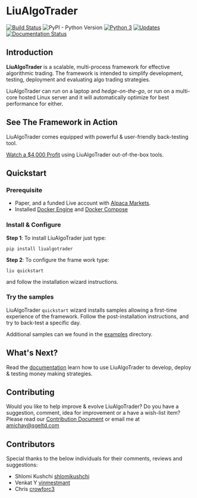 # LiuAlgoTrader
[![Build Status](https://travis-ci.org/amor71/LiuAlgoTrader.svg?branch=master)](https://travis-ci.org/amor71/LiuAlgoTrader)
![PyPI - Python Version](https://img.shields.io/pypi/pyversions/liualgotrader)
[![Python 3](https://pyup.io/repos/github/amor71/LiuAlgoTrader/python-3-shield.svg)](https://pyup.io/repos/github/amor71/LiuAlgoTrader/)
[![Updates](https://pyup.io/repos/github/amor71/LiuAlgoTrader/shield.svg)](https://pyup.io/repos/github/amor71/LiuAlgoTrader/)
[![Documentation Status](https://readthedocs.org/projects/liualgotrader/badge/?version=latest)](https://liualgotrader.readthedocs.io/en/latest/?badge=latest)

## Introduction

**LiuAlgoTrader** is a scalable, multi-process framework
for effective algorithmic trading. The framework is
intended to simplify development, testing,
deployment and evaluating algo trading strategies.

LiuAlgoTrader can run on a laptop and 
*hedge-on-the-go*, or run on a multi-core hosted Linux server 
and it will automatically optimize for best performance for either. 

## See The Framework in Action

LiuAlgoTrader comes equipped with powerful & user-friendly back-testing tool. 

[Watch a $4,000 Profit](https://youtu.be/rVwFCbHsbIY) using LiuAlgoTrader out-of-the-box tools.


## Quickstart

### Prerequisite

- Paper, and a funded Live account with [Alpaca Markets](https://alpaca.markets/docs/about-us/).
- Installed [Docker Engine](https://docs.docker.com/engine/install/) and [Docker Compose](https://docs.docker.com/compose/install/)
### Install & Configure

**Step 1**: 
To install LiuAlgoTrader just type: 

`pip install liualgotrader`
 
**Step 2**: To configure the frame work type:

`liu quickstart` 

and follow the installation wizard instructions.

### Try the samples

LiuAlgoTrader `quickstart` wizard installs samples allowing a first-time experience of the framework. Follow the post-installation instructions, and try to back-test a specific day.   

Additional samples can we found in the [examples](examples) directory. 

## What's Next?

Read the [documentation](https://liualgotrader.readthedocs.io/en/latest/) learn how to use LiuAlgoTrader to develop, deploy & testing money making strategies.


## Contributing

Would you like to help improve & evolve LiuAlgoTrader? 
Do you have a suggestion, comment, idea for improvement or 
a have a wish-list item? Please read our
[Contribution Document](https://github.com/amor71/LiuAlgoTrader/blob/master/CONTRIBUTING.md) or 
email me at  amichay@sgeltd.com

## Contributors

Special thanks to the below individuals for their comments, reviews and suggestions:

- Shlomi Kushchi [shlomikushchi](https://github.com/shlomikushchi)
- Venkat Y [vinmestmant](https://github.com/vinmestmant)
- Chris [crowforc3](https://github.com/crawforc3)







